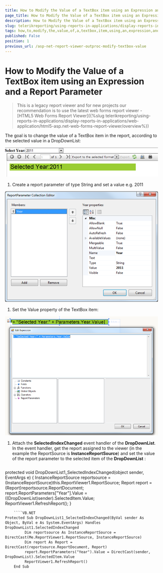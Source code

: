 ```yaml
---
title: How to Modify the Value of a TextBox item using an Expression and a Report Parameter
page_title: How to Modify the Value of a TextBox item using an Expression and a Report Parameter 
description: How to Modify the Value of a TextBox item using an Expression and a Report Parameter
slug: telerikreporting/using-reports-in-applications/display-reports-in-applications/web-application/asp.net-web-forms-report-viewer/using-out-proc-session-state/how-to-modify-the-value-of-a-textbox-item-using-an-expression-and-a-report-parameter
tags: how,to,modify,the,value,of,a,textbox,item,using,an,expression,and,a,report,parameter
published: False
position: 1
previous_url: /asp-net-report-viewer-outproc-modify-textbox-value
---
```


# How to Modify the Value of a TextBox item using an Expression and a Report Parameter

> This is a legacy report viewer and for new projects our recommendation is to use the latest web forms report viewer - [HTML5 Web Forms Report Viewer]({%slug telerikreporting/using-reports-in-applications/display-reports-in-applications/web-application/html5-asp.net-web-forms-report-viewer/overview%})

The goal is to change the value of a TextBox item in the report, according to the selected value in a DropDownList:

  ![](images/OutProc1.png)

1. Create a report parameter of type String and set a value e.g. 2011 

  ![](images/OutProc2.png)

1. Set the Value property of the TextBox item: 

  ![](images/OutProc3.png)

1. Attach the __SelectedIndexChanged__ event handler of the __DropDownList__. In the event handler, get the report assigned to the viewer (in the example the ReportSource is __InstanceReportSource__) and set the value of the report parameter to the selected item of the __DropDownList__ : 
    
    ````C#
protected void DropDownList1_SelectedIndexChanged(object sender, EventArgs e)
	{
		 InstanceReportSource reportsource = (InstanceReportSource)this.ReportViewer1.ReportSource;
		 Report report = (Report)reportsource.ReportDocument;
		 report.ReportParameters["Year"].Value = ((DropDownList)sender).SelectedItem.Value;
		 ReportViewer1.RefreshReport();
	}
````
	````VB.NET
Protected Sub DropDownList1_SelectedIndexChanged(ByVal sender As Object, ByVal e As System.EventArgs) Handles DropDownList1.SelectedIndexChanged
		 Dim reportsource As InstanceReportSource = DirectCast(Me.ReportViewer1.ReportSource, InstanceReportSource)
		 Dim report As Report = DirectCast(reportsource.ReportDocument, Report)
		 report.ReportParameters("Year").Value = DirectCast(sender, DropDownList).SelectedItem.Value
		 ReportViewer1.RefreshReport()
	End Sub
````


